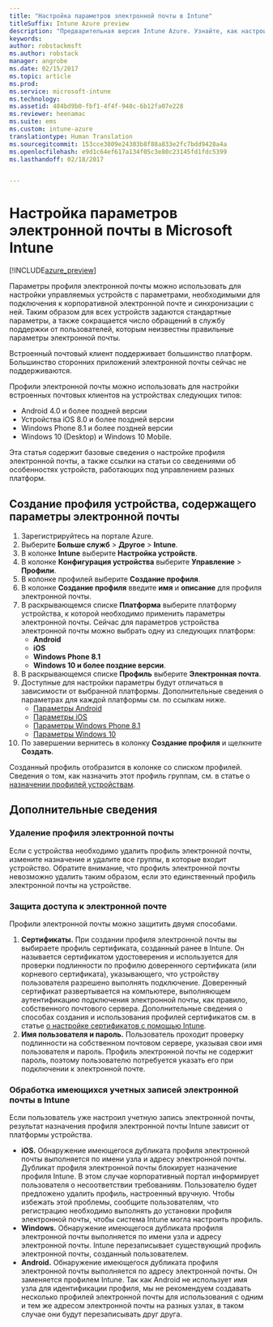 ```yaml
---
title: "Настройка параметров электронной почты в Intune"
titleSuffix: Intune Azure preview
description: "Предварительная версия Intune Azure. Узнайте, как настроить Intune для создания подключений к корпоративной электронной почте на управляемых устройствах."
keywords: 
author: robstackmsft
ms.author: robstack
manager: angrobe
ms.date: 02/15/2017
ms.topic: article
ms.prod: 
ms.service: microsoft-intune
ms.technology: 
ms.assetid: 484bd9b0-fbf1-4f4f-940c-6b12fa07e228
ms.reviewer: heenamac
ms.suite: ems
ms.custom: intune-azure
translationtype: Human Translation
ms.sourcegitcommit: 153cce3809e24303b8f88a833e2fc7bdd9428a4a
ms.openlocfilehash: e9d1c64ef617a134f05c3e80c23145fd1fdc5399
ms.lasthandoff: 02/18/2017


---
```


# <a name="how-to-configure-email-settings-in-microsoft-intune"></a>Настройка параметров электронной почты в Microsoft Intune

[!INCLUDE[azure_preview](../includes/azure_preview.md)]

Параметры профиля электронной почты можно использовать для настройки управляемых устройств с параметрами, необходимыми для подключения к корпоративной электронной почте и синхронизации с ней. Таким образом для всех устройств задаются стандартные параметры, а также сокращается число обращений в службу поддержки от пользователей, которым неизвестны правильные параметры электронной почты.

Встроенный почтовый клиент поддерживает большинство платформ. Большинство сторонних приложений электронной почты сейчас не поддерживаются.

Профили электронной почты можно использовать для настройки встроенных почтовых клиентов на устройствах следующих типов:

- Android 4.0 и более поздней версии
- Устройства iOS 8.0 и более поздней версии
- Windows Phone 8.1 и более поздней версии
- Windows 10 (Desktop) и Windows 10 Mobile.

Эта статья содержит базовые сведения о настройке профиля электронной почты, а также ссылки на статьи со сведениями об особенностях устройств, работающих под управлением разных платформ.

## <a name="create-a-device-profile-containing-email-settings"></a>Создание профиля устройства, содержащего параметры электронной почты

1. Зарегистрируйтесь на портале Azure.
2. Выберите **Больше служб** > **Другое** > **Intune**.
3. В колонке **Intune** выберите **Настройка устройств**.
2. В колонке **Конфигурация устройства** выберите **Управление** > **Профили**.
3. В колонке профилей выберите **Создание профиля**.
4. В колонке **Создание профиля** введите **имя** и **описание** для профиля электронной почты.
5. В раскрывающемся списке **Платформа** выберите платформу устройства, к которой необходимо применить параметры электронной почты. Сейчас для параметров устройства электронной почты можно выбрать одну из следующих платформ:
    - **Android**
    - **iOS**
    - **Windows Phone 8.1**
    - **Windows 10 и более поздние версии**.
6. В раскрывающемся списке **Профиль** выберите **Электронная почта**.
7. Доступные для настройки параметры будут отличаться в зависимости от выбранной платформы. Дополнительные сведения о параметрах для каждой платформы см. по ссылкам ниже.
    - [Параметры Android](email-profile-settings-for-android.md)
    - [Параметры iOS](email-profile-settings-for-ios.md)
    - [Параметры Windows Phone 8.1](email-profile-settings-for-windows-phone-8-1.md)
    - [Параметры Windows 10](email-profile-settings-for-windows-10.md)
8. По завершении вернитесь в колонку **Создание профиля** и щелкните **Создать**.

Созданный профиль отобразится в колонке со списком профилей.
Сведения о том, как назначить этот профиль группам, см. в статье о [назначении профилей устройствам](how-to-assign-device-profiles.md).

## <a name="further-information"></a>Дополнительные сведения

### <a name="remove-an-email-profile"></a>Удаление профиля электронной почты

Если с устройства необходимо удалить профиль электронной почты, измените назначение и удалите все группы, в которые входит устройство. Обратите внимание, что профиль электронной почты невозможно удалить таким образом, если это единственный профиль электронной почты на устройстве.

### <a name="securing-email-access"></a>Защита доступа к электронной почте

Профили электронной почты можно защитить двумя способами.

1. **Сертификаты.** При создании профиля электронной почты вы выбираете профиль сертификата, созданный ранее в Intune. Он называется сертификатом удостоверения и используется для проверки подлинности по профилю доверенного сертификата (или корневого сертификата), указывающего, что устройству пользователя разрешено выполнять подключение. Доверенный сертификат развертывается на компьютере, выполняющем аутентификацию подключения электронной почты, как правило, собственного почтового сервера.
Дополнительные сведения о способах создания и использования профилей сертификатов см. в статье [о настройке сертификатов с помощью Intune](/intune-azure/configure-devices/how-to-configure-certificates).
2. **Имя пользователя и пароль.** Пользователь проходит проверку подлинности на собственном почтовом сервере, указывая свои имя пользователя и пароль.
Профиль электронной почты не содержит пароль, поэтому пользователю потребуется указать его при подключении к электронной почте.


### <a name="how-intune-handles-existing-email-accounts"></a>Обработка имеющихся учетных записей электронной почты в Intune

Если пользователь уже настроил учетную запись электронной почты, результат назначения профиля электронной почты Intune зависит от платформы устройства.

- **iOS.** Обнаружение имеющегося дубликата профиля электронной почты выполняется по имени узла и адресу электронной почты. Дубликат профиля электронной почты блокирует назначение профиля Intune. В этом случае корпоративный портал информирует пользователя о несоответствии требованиям. Пользователю будет предложено удалить профиль, настроенный вручную. Чтобы избежать этой проблемы, сообщите пользователям, что регистрацию необходимо выполнять до установки профиля электронной почты, чтобы система Intune могла настроить профиль.
- **Windows.** Обнаружение имеющегося дубликата профиля электронной почты выполняется по имени узла и адресу электронной почты. Intune перезаписывает существующий профиль электронной почты, созданный пользователем.
- **Android.** Обнаружение имеющегося дубликата профиля электронной почты выполняется по адресу электронной почты. Он заменяется профилем Intune.
Так как Android не использует имя узла для идентификации профиля, мы не рекомендуем создавать несколько профилей электронной почты для использования с одним и тем же адресом электронной почты на разных узлах, в таком случае они будут перезаписывать друг друга.

